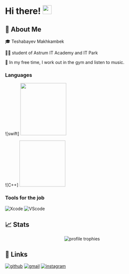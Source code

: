 # Hi there! <img src="https://media.giphy.com/media/hvRJCLFzcasrR4ia7z/giphy.gif" width="29px" height="29px">

## 🚀 About Me

🎓 Teshabayev Makhkambek

👨‍💻 student of Astrum IT Academy and IT Park 

🏀 In my free time, I work out in the gym and listen to music.


### Languages


![swift]
 <img src="https://developer.apple.com/swift/images/swift-og.png" width="150px" height="170px">
 
![C++]
<img scr="https://www.educative.io/v2api/editorpage/5393602882568192/image/6038586442907648" width="150px" height="150px">

### Tools for the job 

![Xcode](https://developer.apple.com/news/images/og/xcode-12-og-twitter.jpg)
![VScode](https://cdn.thenewstack.io/media/2021/10/4f0ac3e0-visual_studio_code.png)

## 📈 Stats

<div align="center">
    <img src="https://github-profile-trophy.vercel.app/?username=ruppysuppy&row=1&column=6&margin-h=8&theme=darkhub&count_private=true&margin-w=15&no-frame=true" alt="profile trophies" />
     <br />
</div>

## 🔗 Links

[![github](https://img.shields.io/badge/GitHub-000000?style=for-the-badge&logo=GitHub&logoColor=white)](https://github.com/Makhkambek)
[![gmail](https://img.shields.io/badge/Gmail-D14836?style=for-the-badge&logo=Gmail&logoColor=white)](okeydokeykokki@gmail.com)
[![instagram](https://img.shields.io/badge/Instagram-E4405F?style=for-the-badge&logo=instagram&logoColor=white)](https://www.instagram.com/teshabayevv/)
